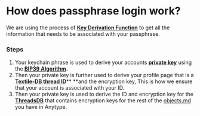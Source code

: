 # How does passphrase login work?

We are using the process of [**Key Derivation Function**](https://en.wikipedia.org/wiki/Key\_derivation\_function) to get all the information that needs to be associated with your passphrase.

### Steps

1. Your keychain phrase is used to derive your accounts [**private key**](https://en.wikipedia.org/wiki/Public-key\_cryptography) using the [**BIP39 Algorithm**](https://medium.com/coinmonks/mnemonic-generation-bip39-simply-explained-e9ac18db9477)**.**
2. Then your private key is further used to derive your profile page that is a [**Textile-DB thread ID**](https://github.com/textileio/go-threads)** **and the encryption key, This is how we ensure that your account is associated with your ID.
3. Then your private key is used to derive the ID and encryption key for the [**ThreadsDB**](https://github.com/textileio/go-threads#running-threaddb) that contains encryption keys for the rest of the [objects.md](../fundamentals/objects.md "mention") you have in Anytype.

